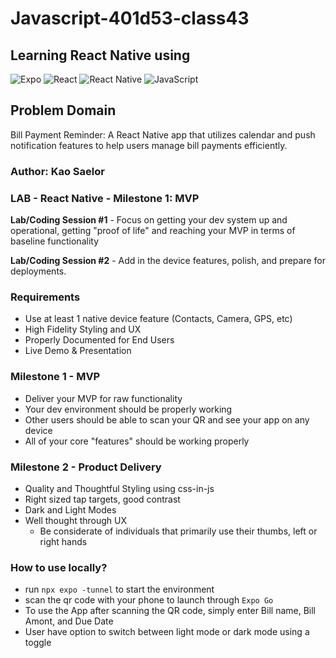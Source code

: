 # Javascript-401d53-class43

## Learning React Native using

![Expo](https://img.shields.io/badge/expo-1C1E24?style=for-the-badge&logo=expo&logoColor=#D04A37)
![React](https://img.shields.io/badge/react-%2320232a.svg?style=for-the-badge&logo=react&logoColor=%2361DAFB)
![React Native](https://img.shields.io/badge/react_native-%2320232a.svg?style=for-the-badge&logo=react&logoColor=%2361DAFB)
![JavaScript](https://img.shields.io/badge/javascript-%23323330.svg?style=for-the-badge&logo=javascript&logoColor=%010101)

## Problem Domain

Bill Payment Reminder: A React Native app that utilizes calendar and push notification features to help users manage bill payments efficiently.

### Author: Kao Saelor

### LAB - React Native - Milestone 1: MVP

**Lab/Coding Session #1** - Focus on getting your dev system up and operational, getting "proof of life" and reaching your MVP in terms of baseline functionality

**Lab/Coding Session #2** - Add in the device features, polish, and prepare for deployments.

### Requirements

- Use at least 1 native device feature (Contacts, Camera, GPS, etc)
- High Fidelity Styling and UX
- Properly Documented for End Users
- Live Demo & Presentation

### Milestone 1 - MVP

- Deliver your MVP for raw functionality
- Your dev environment should be properly working
- Other users should be able to scan your QR and see your app on any device
- All of your core "features" should be working properly

### Milestone 2 - Product Delivery

- Quality and Thoughtful Styling using css-in-js
- Right sized tap targets, good contrast
- Dark and Light Modes
- Well thought through UX
  - Be considerate of individuals that primarily use their thumbs, left or right hands

### How to use locally?

- run `npx expo -tunnel` to start the environment
- scan the qr code with your phone to launch through `Expo Go`
- To use the App after scanning the QR code, simply enter Bill name, Bill Amont, and Due Date
- User have option to switch between light mode or dark mode using a toggle